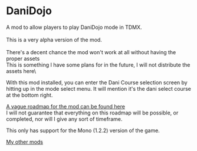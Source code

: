 # DaniDojo
 A mod to allow players to play DaniDojo mode in TDMX.\
\
This is a very alpha version of the mod.\
\
There's a decent chance the mod won't work at all without having the proper assets\
This is something I have some plans for in the future, I will not distribute the assets here\


With this mod installed, you can enter the Dani Course selection screen by hitting up in the mode select menu. It will mention it's the dani select course at the bottom right.


[A vague roadmap for the mod can be found here](https://docs.google.com/spreadsheets/d/1fuAAfK-0Vw74TwxXF5WVy1fh1ADsVzUkDd7dOHc7EdQ/edit#gid=1112016116)\
I will not guarantee that everything on this roadmap will be possible, or completed, nor will I give any sort of timeframe.


This only has support for the Mono (1.2.2) version of the game.
 
[My other mods](https://docs.google.com/spreadsheets/d/1fuAAfK-0Vw74TwxXF5WVy1fh1ADsVzUkDd7dOHc7EdQ)
